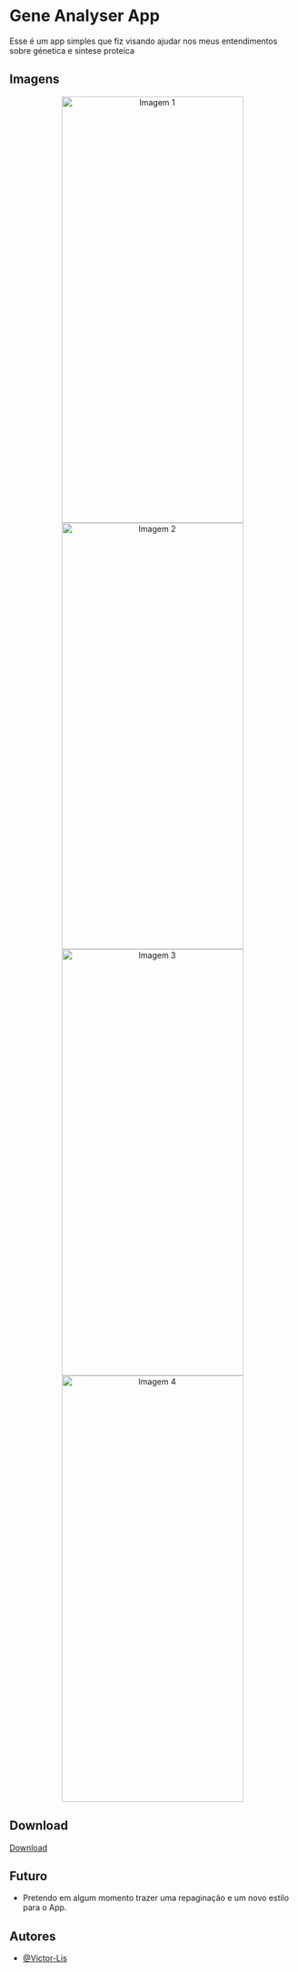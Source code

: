 # Gene Analyser App
Esse é um app simples que fiz visando ajudar nos meus entendimentos sobre génetica e sintese proteíca

## Imagens
<div align="center">
  <img width="320" height="750" src="https://github.com/user-attachments/assets/daea5a15-5b3a-4b88-b60e-1dd4b5f6bd9a" alt="Imagem 1">
  <img width="320" height="750" src="https://github.com/user-attachments/assets/ad812b26-a99e-4b43-9bc3-ebff442d7288" alt="Imagem 2">
</div>
<div align="center">
  <img width="320" height="750" src="https://github.com/user-attachments/assets/9836eb32-fbf4-488f-8e33-37747b70bf3e" alt="Imagem 3">
  <img width="320" height="750" src="https://github.com/user-attachments/assets/e81d247b-4af1-41be-8c5b-d592c3ebccbe" alt="Imagem 4">
</div>

## Download
[Download](https://expo.dev/accounts/dev_victor/projects/gene-analyser-app/builds/04484b3a-bb2b-47a1-9b8f-9a9a14115572)

## Futuro 
- Pretendo em algum momento trazer uma repaginação e um novo estilo para o App.

## Autores
- [@Victor-Lis](https://www.linkedin.com/in/victor-lis-bronzo/)

